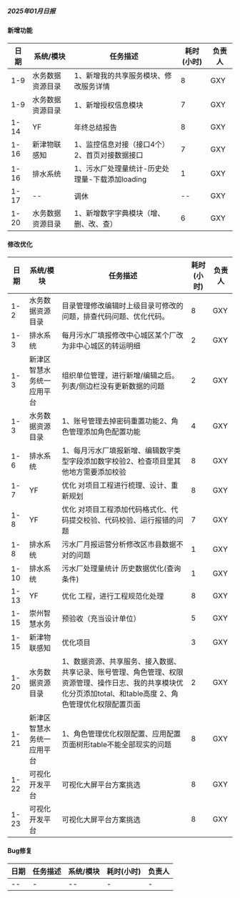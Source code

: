 ##### 2025年01月日报

#### 新增功能
| 日期  | 系统/模块               | 任务描述                                       | 耗时(小时) | 负责人 |
|-------|------------------------|------------------------------------------------|------------|--------|
| 1-9  | 水务数据资源目录           | 1、新增我的共享服务模块、修改服务详情           | 8          | GXY      |
| 1-9  | 水务数据资源目录           | 1、新增授权信息模块         | 7          | GXY      |
| 1-14   | YF    | 年终总结报告 | 8    | GXY      |
| 1-16   | 新津物联感知    | 1、监控信息对接（接口4个）2、首页对接数据接口 | 7    | GXY      |
| 1-16   | 排水系统    | 1、污水厂处理量统计-历史处理量-下载添加loading | 1    | GXY      |
| 1-17   | --    | 调休 | --    | GXY      |
| 1-20   | 水务数据资源目录   | 1、新增数字字典模块（增、删、改、查） | 6    | GXY      |
#### 修改优化
| 日期  | 系统/模块               | 任务描述                                        | 耗时(小时) | 负责人 |
|-------|------------------------|------------------------------------------------|------------|--------|
| 1-2   | 水务数据资源目录         | 目录管理修改编辑时上级目录可修改的问题，排查代码问题、优化代码。 | 8        | GXY      |
| 1-3   | 排水系统         | 每月污水厂填报修改中心城区某个厂改为非中心城区的转运明细       | 2        | GXY      |
| 1-3   | 新津区智慧水务统一应用平台    | 组织单位管理，进行新增/编辑之后。列表/侧边栏没有更新数据的问题     | 2        | GXY      |
| 1-3   | 水务数据资源目录    | 1、账号管理去掉密码重置功能2、角色管理添加角色配置功能| 4    | GXY      |
| 1-6   | 排水系统    | 1、每月污水厂填报新增、编辑数字类型字段添加数字校验2、检查项目里其他地方需要添加校验| 8    | GXY      |
| 1-7   | YF    | 优化 对项目工程进行梳理、设计、重新规划 | 8    | GXY      |
| 1-8   | YF    | 优化 对项目工程添加代码格式化、代码提交校验、代码校验、运行报错的问题 | 7    | GXY      |
| 1-8   | 排水系统    | 污水厂月报运营分析修改区市县数据不对的问题 | 1    | GXY      |
| 1-10   | 排水系统    | 污水厂处理量统计 历史数据优化(查询条件) | 1    | GXY     |
| 1-13   | YF    | 优化 工程，进行工程规范化处理 | 8    | GXY      |
| 1-15   | 崇州智慧水务    | 预验收（充当设计单位） | 5    | GXY      |
| 1-15   | 新津物联感知    | 优化项目 | 3    | GXY      |
| 1-20   | 水务数据资源目录   | 1、数据资源、共享服务、接入数据、共享记录、账号管理、角色管理、权限资源管理、操作日志、我的共享模块优化分页添加total、和table高度 2、角色管理优化权限配置页面| 2    | GXY      |
| 1-21   | 新津区智慧水务统一应用平台   | 1、角色管理优化权限配置、应用配置页面树形table不能全部现实的问题| 8    | GXY      |
| 1-22   | 可视化开发平台   | 可视化大屏平台方案挑选| 8    | GXY      |
| 1-23   | 可视化开发平台   | 可视化大屏平台方案挑选| 8    | GXY      |
#### Bug修复
| 日期  | 任务描述                                       | 系统/模块               | 耗时(小时) | 负责人 |
|-------|------------------------------------------------|------------------------|------------|--------|
| --  | -     | --   | -          | -      |

